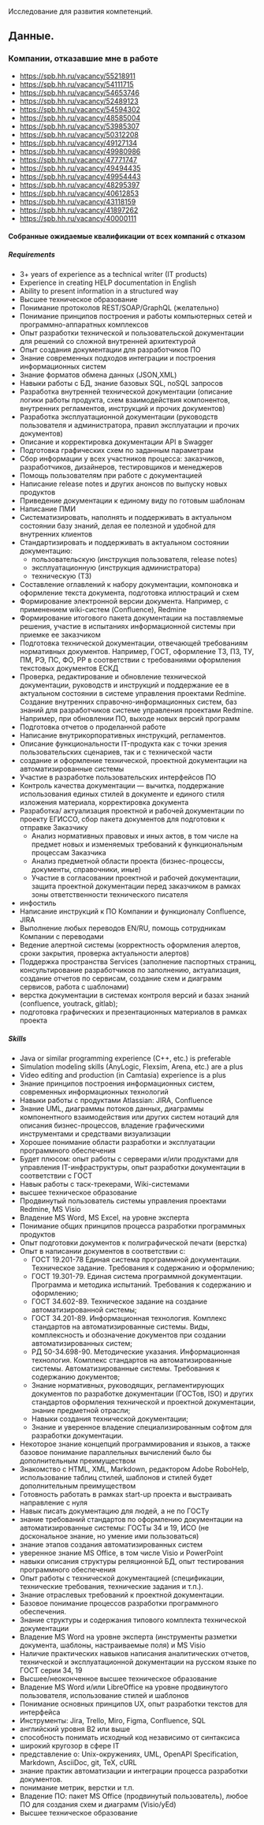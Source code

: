 Исследование для развития компетенций.

## Данные.
### Компании, отказавшие мне в работе
- https://spb.hh.ru/vacancy/55218911
- https://spb.hh.ru/vacancy/54111715
- https://spb.hh.ru/vacancy/54653746
- https://spb.hh.ru/vacancy/52489123
- https://spb.hh.ru/vacancy/54594302
- https://spb.hh.ru/vacancy/48585004
- https://spb.hh.ru/vacancy/53985307
- https://spb.hh.ru/vacancy/50312208
- https://spb.hh.ru/vacancy/49127134
- https://spb.hh.ru/vacancy/49980986
- https://spb.hh.ru/vacancy/47771747
- https://spb.hh.ru/vacancy/49494435
- https://spb.hh.ru/vacancy/49954443
- https://spb.hh.ru/vacancy/48295397
- https://spb.hh.ru/vacancy/40612853
- https://spb.hh.ru/vacancy/43118159
- https://spb.hh.ru/vacancy/41897262
- https://spb.hh.ru/vacancy/40000111

#### Собранные ожидаемые квалификации от всех компаний с отказом

##### Requirements
-   3+ years of experience as a technical writer (IT products)
-   Experience in creating HELP documentation in English
-   Ability to present information in a structured way
-   Высшее техническое образование 
-   Понимание протоколов REST/SOAP/GraphQL (желательно)
-   Понимание принципов построения и работы компьютерных сетей и программно-аппаратных комплексов
-   Опыт разработки технической и пользовательской документации для решений со сложной внутренней архитектурой
-   Опыт создания документации для разработчиков ПО
-   Знание современных подходов интеграции и построения информационных систем
-   Знание форматов обмена данных (JSON,XML)
-   Навыки работы с БД, знание базовых SQL, noSQL запросов
-   Разработка внутренней технической документации (описание логики работы продукта, схем взаимодействия компонентов, внутренних регламентов, инструкций и прочих документов)
-   Разработка эксплуатационной документации (руководств пользователя и администратора, правил эксплуатации и прочих документов)
-   Описание и корректировка документации API в Swagger
-   Подготовка графических схем по заданным параметрам
-   Сбор информации у всех участников процесса: заказчиков, разработчиков, дизайнеров, тестировщиков и менеджеров
-   Помощь пользователям при работе с документацией
-   Написание release notes и других анонсов по выпуску новых продуктов
-   Приведение документации к единому виду по готовым шаблонам
-   Написание ПМИ
-   Систематизировать, наполнять и поддерживать в актуальном состоянии базу знаний, делая ее полезной и удобной для внутренних клиентов
-   Стандартизировать и поддерживать в актуальном состоянии документацию:
	- пользовательскую (инструкция пользователя, release notes)
	- эксплуатационную (инструкция администратора)
	- техническую (ТЗ)
-   Составление оглавлений к набору документации, компоновка и оформление текста документа, подготовка иллюстраций и схем
-   Формирование электронной версии документа. Например, с применением wiki-систем (Confluence), Redmine
-   Формирование итогового пакета документации на поставляемые решения, участие в испытаниях информационной системы при приемке ее заказчиком
-   Подготовка технической документации, отвечающей требованиям нормативных документов. Например, ГОСТ, оформление ТЗ, ПЗ, ТУ, ПМ, РЭ, ПС, ФО, РР в соответствии с требованиями оформления текстовых документов ЕСКД
-   Проверка, редактирование и обновление технической документации, руководств и инструкций и поддержание ее в актуальном состоянии в системе управления проектами Redmine. Создание внутренних справочно-информационных систем, баз знаний для разработчиков системе управления проектами Redmine. Например, при обновлении ПО, выходе новых версий программ
-   Подготовка отчетов о проделанной работе
-   Написание внутрикорпоративных инструкций, регламентов.
-   Описание функциональности IT-продукта как с точки зрения пользовательских сценариев, так и с технической части  
-  создание и оформление технической, проектной документации на автоматизированные системы
-   Участие в разработке пользовательских интерфейсов ПО
-   Контроль качества документации — вычитка, поддержание использования единых стилей в документе и единого стиля изложения материала, корректировка документа
-  Разработка/ актуализация проектной и рабочей документации по проекту ЕГИССО, сбор пакета документов для подготовки к отправке Заказчику
	-   Анализ нормативных правовых и иных актов, в том числе на предмет новых и изменяемых требований к функциональным процессам Заказчика
	-   Анализ предметной области проекта (бизнес-процессы, документы, справочники, иные)
	-   Участие в согласовании проектной и рабочей документации, защита проектной документации перед заказчиком в рамках зоны ответственности технического писателя
-  инфостиль
-  Написание инструкций к ПО Компании и функционалу Confluence, JIRA
-   Выполнение любых переводов EN/RU, помощь сотрудникам Компании с переводами
-   Ведение алертной системы (корректность оформления алертов, сроки закрытия, проверка актуальности алертов)
-   Поддержка пространства Services (заполнение паспортных страниц, консультирование разработчиков по заполнению, актуализация, создание отчетов по сервисам, создание схем и диаграмм сервисов, работа с шаблонами)
-   верстка документации в системах контроля версий и базах знаний (confluence, youtrack, gitlab);
-   подготовка графических и презентационных материалов в рамках проекта

##### Skills
-   Java or similar programming experience (C++, etc.) is preferable
-   Simulation modeling skills (AnyLogic, Flexsim, Arena, etc.) are a plus
-   Video editing and production (in Camtasia) experience is a plus
-   Знание принципов построения информационных систем, современных информационных технологий
-   Навыки работы с продуктами Atlassian: JIRA, Confluence
-   Знание UML, диаграммы потоков данных, диаграммы компонентного взаимодействия или других систем нотаций для описания бизнес-процессов, владение графическими инструментами и средствами визуализации
-   Хорошее понимание области разработки и эксплуатации программного обеспечения
-   Будет плюсом: опыт работы с серверами и/или продуктами для управления IT-инфраструктуры, опыт разработки документации в соответствии с ГОСТ
-   Навык работы с таск-трекерами, Wiki-системами
-   высшее техническое образование
-   Продвинутый пользователь системы управления проектами Redmine, MS Visio
-   Владение MS Word, MS Excel, на уровне эксперта
-   Понимание общих принципов процесса разработки программных продуктов
-   Опыт подготовки документов к полиграфической печати (верстка)
- Опыт в написании документов в соответствии с:
	-   ГОСТ 19.201-78 Единая система программной документации. Техническое задание. Требования к содержанию и оформлению;
	-   ГОСТ 19.301-79. Единая система программной документации. Программа и методика испытаний. Требования к содержанию и оформлению;
	-   ГОСТ 34.602-89. Техническое задание на создание автоматизированной системы;
	-   ГОСТ 34.201-89. Информационная технология. Комплекс стандартов на автоматизированные системы. Виды, комплексность и обозначение документов при создании автоматизированных систем;
	-   РД 50-34.698-90. Методические указания. Информационная технология. Комплекс стандартов на автоматизированные системы. Автоматизированные системы. Требования к содержанию документов;
	-   Знание нормативных, руководящих, регламентирующих документов по разработке документации (ГОСТов, ISO) и других стандартов оформления технической и проектной документации, знание предметной отрасли;
	-   Навыки создания технической документации;
	-   Знание и уверенное владение специализированным софтом для разработки документации.
- Некоторое знание концепций программирования и языков, а также базовое понимание параллельных вычислений было бы дополнительным преимуществом
- Знакомство с HTML, XML, Markdown, редактором Adobe RoboHelp, использование таблиц стилей, шаблонов и стилей будет дополнительным преимуществом
- Готовность работать в рамках start-up проекта и выстраивать направление с нуля  
-  Навык писать документацию для людей, а не по ГОСТу
-   знание требований стандартов по оформлению документации на автоматизированные системы: ГОСТы 34 и 19, ИСО (не доскональное знание, но умение ими пользоваться)
-   знание этапов создания автоматизированных систем
-   уверенное знание MS Office, в том числе Visio и PowerPoint
-   навыки описания структуры реляционной БД, опыт тестирования программного обеспечения
-   Опыт работы с технической документацией (спецификации, технические требования, технические задания и т.п.).
-   Знание отраслевых требований к проектной документации.
-   Базовое понимание процессов разработки программного обеспечения.
-   Знание структуры и содержания типового комплекта технической документации
-   Владение MS Word на уровне эксперта (инструменты разметки документа, шаблоны, настраиваемые поля) и MS Visio
-   Наличие практических навыков написания аналитических отчетов, технической и эксплуатационной документации на русском языке по ГОСТ серии 34, 19
-  Высшее/неоконченное высшее техническое образование
-   Владение MS Word и/или LibreOffice на уровне продвинутого пользователя, использование стилей и шаблонов
-   Понимание основных принципов UX, опыт разработки текстов для интерфейса
-  Инструменты: Jira, Trello, Miro, Figma, Confluence, SQL
-   английский уровня B2 или выше
-   способность понимать исходный код независимо от синтаксиса
-   широкий кругозор в сфере IT
-   представление о: Unix-окружениях, UML, OpenAPI Specification, Markdown, AsciiDoc, git, TeX, cURL
-  знание практик автоматизации и интеграции процесса разработки документов.
-  понимание метрик, верстки и т.п.
-   Владение ПО: пакет MS Office (продвинутый пользователь), любое ПО для создания схем и диаграмм (Visio/yEd)
-   Высшее техническое образование